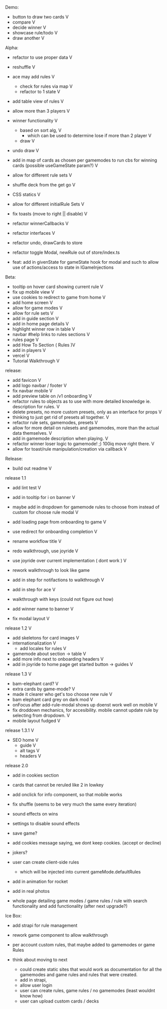 Demo:
- button to draw two cards V
- compare V
- decide winner V
- showcase rule/todo V
- draw another V

Alpha:
- refactor to use proper data V
- reshuffle V
- ace may add rules V
  - check for rules via map V
  - refactor to 1 state V
- add table view of rules V
- allow more than 3 players V
- winner functionality V
  - based on sort alg, V
    - which can be used to determine lose if more than 2 player V
  - draw V
- undo draw V
- add in map of cards as chosen per gamemodes to run cbs for winning cards (possible useGameState param?) V
- allow for different rule sets V
- shuffle deck from the get go V
- CSS statics V
- allow for different initialRule Sets V
- fix toasts (move to right || disable) V
- refactor winnerCallbacks V
- refactor interfaces V

- refactor undo, drawCards to store
- refactor toggle Modal, newRule out of store/index.ts 
- feat: add in givenState for gameState hook for modal and such to allow use of actions/access to state in IGameInjections 

Beta:
- tooltip on hover card showing current rule V
- fix up mobile view V
- use cookies to redirect to game from home V
- add home screen V
- allow for game modes V
- allow for rule sets V
- add in guide section V
- add in home page details V
- highlight winner row in table  V
- navbar #help links to rules sections V
- rules page V
- add How To Section ( Rules )V
- add in players V
- vercel V
- Tutorial Walkthrough V

release:
- add favicon V
- add logo navbar / footer V
- fix navbar mobile V
- add preview table on /v1 onboarding V
- refactor rules to objects as to use with more detailed knowledge ie. description for rules. V
- delete presets, no more custom presets, only as an interface for props V
- thinking to just get rid of presets all together. V
- refactor rule sets, gamemodes, presets V
- allow for more detail on rulesets and gamemodes, more than the actual data themselves. V
- add in gamemode description when playing. V
- refactor winner loser logic to gamemode! ;) 100iq move right there. V
- allow for toast/rule manipulation/creation via callback V

Release:
- build out readme V

release 1.1
- add lint test V
- add in tooltip for i on banner V
- maybe add in dropdown for gamemode rules to choose from instead of custom for choose rule modal V

- add loading page from onboarding to game V
- use redirect for onboarding completion V
- rename workflow title V
- redo walkthrough, use joyride V
- use joyride over current implementation ( dont work ) V
- rework walkthrough to look like game
- add in step for notifactions to walkthrough V
- add in step for ace V
- walkthrough with keys (could not figure out how)
- add winner name to banner V
- fix modal layout V


release 1.2 V
- add skeletons for card images V
- internationalization V
  - add locales for rules V
- gamemode about section -> table V
- add more info next to onboarding headers V
- add in joyride to home page get started button -> guides  V
  
release 1.3 V
- bam-elephant card? V
- extra cards by game-mode? V
- made it clearer who get's too choose new rule V
- bam elephant card grey on dark mod V
- onFocus after add-rule-modal shows up doenst work well on mobile V
- fix droddown mechanics, for accesibility. mobile cannot update rule by selecting from dropdown. V
- mobile layout fudged V

release 1.3.1 V
- SEO home V
  - guide V
  - alt tags V
  - headers V

release 2.0
- add in cookies section
- cards that cannot be reruled like 2 in lowkey
- add onclick for info component, so that mobile works

- fix shuffle (seems to be very much the same every iteration)
- sound effects on wins
- settings to disable sound effects
- save game?
- add cookies message saying, we dont keep cookies. (accept or decline)
- jokers?
- user can create client-side rules
  - which will be injected into current gameMode.defaultRules
- add in animation for rocket
- add in real photos
- whole page detailing game modes / game rules / rule with search functionality and add functionality (after next upgrade?)
  

Ice Box:
- add strapi for rule management
- rework game component to allow walkthrough
- per account custom rules, that maybe added to gamemodes or game Rules

- think about moving to next 
  - could create static sites that would work as documentation for all the gamemodes and game rules and rules that were created.
  - add in strapi, 
  - allow user login
  - user can create rules, game rules / no gamemodes (least wouldnt know how)
  - user can upload custom cards / decks
